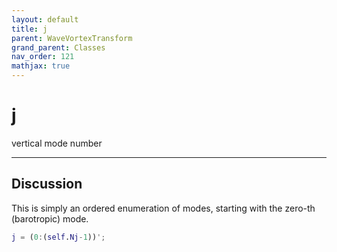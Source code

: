 ```yaml
---
layout: default
title: j
parent: WaveVortexTransform
grand_parent: Classes
nav_order: 121
mathjax: true
---
```


#  j

vertical mode number


---

## Discussion

This is simply an ordered enumeration of modes, starting with the zero-th (barotropic) mode.
```matlab
j = (0:(self.Nj-1))';
```

